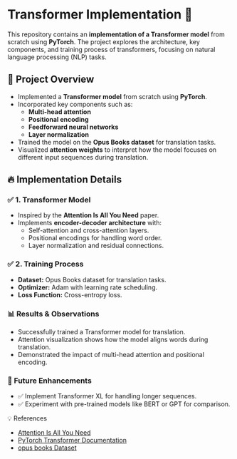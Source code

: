 # Transformer Implementation 🚀

This repository contains an **implementation of a Transformer model** from scratch using **PyTorch**. The project explores the architecture, key components, and training process of transformers, focusing on natural language processing (NLP) tasks.

## 📌 Project Overview
- Implemented a **Transformer model** from scratch using **PyTorch**.
- Incorporated key components such as:
  - **Multi-head attention**
  - **Positional encoding**
  - **Feedforward neural networks**
  - **Layer normalization**
- Trained the model on the **Opus Books dataset** for translation tasks.
- Visualized **attention weights** to interpret how the model focuses on different input sequences during translation.


## 🔥 Implementation Details
### ✅ **1. Transformer Model**
- Inspired by the **Attention Is All You Need** paper.
- Implements **encoder-decoder architecture** with:
  - Self-attention and cross-attention layers.
  - Positional encodings for handling word order.
  - Layer normalization and residual connections.

### ✅ **2. Training Process**
- **Dataset:** Opus Books dataset for translation tasks.
- **Optimizer:** Adam with learning rate scheduling.
- **Loss Function:** Cross-entropy loss.


### 📊 Results & Observations
- Successfully trained a Transformer model for translation.
- Attention visualization shows how the model aligns words during translation.
- Demonstrated the impact of multi-head attention and positional encoding.
  
### 📌 Future Enhancements
- ✅ Implement Transformer XL for handling longer sequences.
- ✅ Experiment with pre-trained models like BERT or GPT for comparison.

  
💡 References
- [Attention Is All You Need](https://arxiv.org/abs/1706.03762)
- [PyTorch Transformer Documentation](https://pytorch.org/docs/stable/nn.html#transformer)
- [opus books Dataset](https://huggingface.co/datasets/Helsinki-NLP/opus_books)
